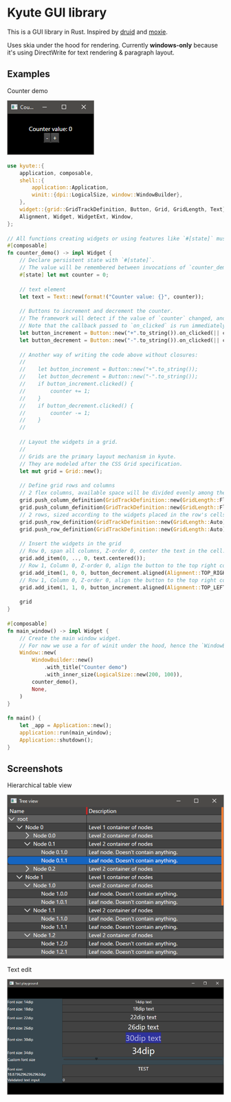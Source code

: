 Kyute GUI library
========================================

This is a GUI library in Rust. Inspired by [druid](https://github.com/linebender/druid) and [moxie](https://github.com/anp/moxie).

Uses skia under the hood for rendering.
Currently **windows-only** because it's using DirectWrite for text rendering & paragraph layout.

Examples
--------------------------

Counter demo

![Counter demo](docs/screenshots/counter.png)

```rust
use kyute::{
    application, composable,
    shell::{
        application::Application,
        winit::{dpi::LogicalSize, window::WindowBuilder},
    },
    widget::{grid::GridTrackDefinition, Button, Grid, GridLength, Text},
    Alignment, Widget, WidgetExt, Window,
};

// All functions creating widgets or using features like `#[state]` must be marked as `#[composable]`.
#[composable]
fn counter_demo() -> impl Widget {
    // Declare persistent state with `#[state]`.
    // The value will be remembered between invocations of `counter_demo` at the same position in the call tree.
    #[state] let mut counter = 0;

    // text element
    let text = Text::new(format!("Counter value: {}", counter));

    // Buttons to increment and decrement the counter.
    // The framework will detect if the value of `counter` changed, and will re-run the function if this is the case.
    // Note that the callback passed to `on_clicked` is run immediately, so you can borrow stuff from the surrounding scope.
    let button_increment = Button::new("+".to_string()).on_clicked(|| counter += 1);
    let button_decrement = Button::new("-".to_string()).on_clicked(|| counter -= 1);

    // Another way of writing the code above without closures:
    //
    //    let button_increment = Button::new("+".to_string());
    //    let button_decrement = Button::new("-".to_string());
    //    if button_increment.clicked() {
    //        counter += 1;
    //    }
    //    if button_decrement.clicked() {
    //        counter -= 1;
    //    }
    //

    // Layout the widgets in a grid.
    //
    // Grids are the primary layout mechanism in kyute.
    // They are modeled after the CSS Grid specification.
    let mut grid = Grid::new();

    // Define grid rows and columns
    // 2 flex columns, available space will be divided evenly among them
    grid.push_column_definition(GridTrackDefinition::new(GridLength::Flex(1.0)));
    grid.push_column_definition(GridTrackDefinition::new(GridLength::Flex(1.0)));
    // 2 rows, sized according to the widgets placed in the row's cells.
    grid.push_row_definition(GridTrackDefinition::new(GridLength::Auto));
    grid.push_row_definition(GridTrackDefinition::new(GridLength::Auto));

    // Insert the widgets in the grid
    // Row 0, span all columns, Z-order 0, center the text in the cell.
    grid.add_item(0, .., 0, text.centered());
    // Row 1, Column 0, Z-order 0, align the button to the top right corner of the cell.
    grid.add_item(1, 0, 0, button_decrement.aligned(Alignment::TOP_RIGHT));
    // Row 1, Column 0, Z-order 0, align the button to the top right corner of the cell.
    grid.add_item(1, 1, 0, button_increment.aligned(Alignment::TOP_LEFT));

    grid
}

#[composable]
fn main_window() -> impl Widget {
    // Create the main window widget.
    // For now we use a for of winit under the hood, hence the `WindowBuilder`.
    Window::new(
        WindowBuilder::new()
            .with_title("Counter demo")
            .with_inner_size(LogicalSize::new(200, 100)),
        counter_demo(),
        None,
    )
}

fn main() {
    let _app = Application::new();
    application::run(main_window);
    Application::shutdown();
}
```

Screenshots
--------------------------

Hierarchical table view

![](docs/screenshots/table.png)

Text edit

![](docs/screenshots/text_edit.png)
